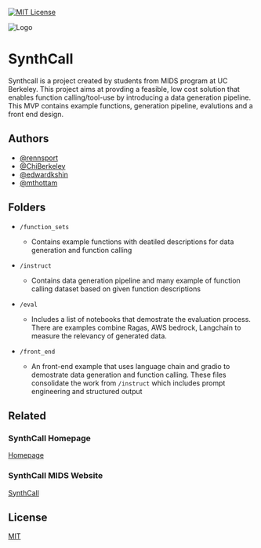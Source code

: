 
[![MIT License](https://img.shields.io/badge/License-MIT-green.svg)](https://choosealicense.com/licenses/mit/)



![Logo](https://www.ischool.berkeley.edu/sites/default/files/styles/fullscreen/public/2024-11/image_1.png?itok=8VS8MJyH)


# SynthCall

Synthcall is a project created by students from MIDS program at UC Berkeley. This project aims at provding a feasible, low cost solution that enables function calling/tool-use by introducing a data generation pipeline. This MVP contains example functions, generation pipeline, evalutions  and a front end design. 


## Authors

- [@rennsport](https://github.com/rennsport)
- [@ChiBerkeley](https://www.github.com/ChiBerkeley)
- [@edwardkshin](https://www.github.com/edwardkshin)
- [@mthottam](https://www.github.com/mthottam)


## Folders

- `/function_sets`
    - Contains example functions with deatiled descriptions for data generation and function calling

- `/instruct`
    - Contains data generation pipeline and many example of function calling dataset based on given function descriptions

- `/eval`
    - Includes a list of notebooks that demostrate the evaluation process. There are examples combine Ragas, AWS bedrock, Langchain to measure the relevancy of generated data. 

- `/front_end`
    - An front-end example that uses language chain and gradio to demostrate data generation and function calling. These files consolidate the work from `/instruct` which includes prompt engineering and structured output



## Related
### SynthCall Homepage

[Homepage](https://synthcall.app/)



### SynthCall MIDS Website

[SynthCall](https://www.ischool.berkeley.edu/projects/2024/synthcall)



## License

[MIT](https://choosealicense.com/licenses/mit/)


